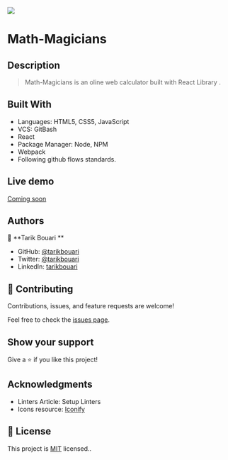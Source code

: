 ![](https://img.shields.io/badge/Microverse-blueviolet)

# Math-Magicians

## Description

> Math-Magicians is an oline web calculator built with React Library .

## Built With

- Languages: HTML5, CSS5, JavaScript
- VCS: GitBash
- React
- Package Manager: Node, NPM
- Webpack
- Following github flows standards.

## Live demo

[Coming soon]()

## Authors

👤 **Tarik Bouari **

- GitHub: [@tarikbouari](https://github.com/tarikbouari)
- Twitter: [@tarikbouari](https://twitter.com/TarikBouari)
- LinkedIn: [tarikbouari](https://www.linkedin.com/in/tarik-bouari-44b7191a6/)

## 🤝 Contributing

Contributions, issues, and feature requests are welcome!

Feel free to check the [issues page](../../issues/).

## Show your support

Give a ⭐️ if you like this project!

## Acknowledgments

- Linters Article: Setup Linters
- Icons resource: [Iconify](https://iconify.design/cons8)

## 📝 License

This project is [MIT](./MIT.md) licensed..
